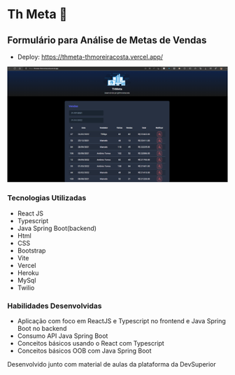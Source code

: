 # Th Meta 🏬
## Formulário para Análise de Metas de Vendas 

- Deploy: https://thmeta-thmoreiracosta.vercel.app/

![Imagem site](./frontend/src/assets/img/fundo_readme_1.png)

### Tecnologias Utilizadas
- React JS
- Typescript
- Java Spring Boot(backend)
- Html
- CSS
- Bootstrap
- Vite
- Vercel
- Heroku
- MySql
- Twilio

### Habilidades Desenvolvidas
- Aplicação com foco em ReactJS e Typescript no frontend e Java Spring Boot no backend
- Consumo API Java Spring Boot
- Conceitos básicos usando o React com Typescript
- Conceitos básicos OOB com Java Spring Boot


Desenvolvido junto com material de aulas da plataforma da DevSuperior





